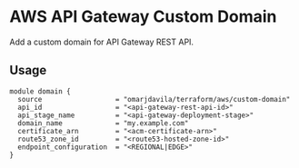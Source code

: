 # AWS API Gateway Custom Domain

Add a custom domain for API Gateway REST API.

## Usage

```hcl
module domain {
  source                  = "omarjdavila/terraform/aws/custom-domain"
  api_id                  = "<api-gateway-rest-api-id>"
  api_stage_name          = "<api-gateway-deployment-stage>"
  domain_name             = "my.example.com"
  certificate_arn         = "<acm-certificate-arn>"
  route53_zone_id         = "<route53-hosted-zone-id>"
  endpoint_configuration  = "<REGIONAL|EDGE>"
}
```

